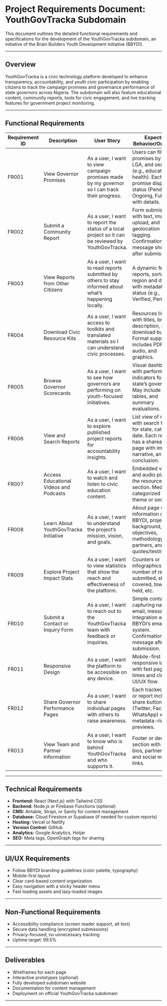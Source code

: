# Project Requirements Document: YouthGovTracka Subdomain

This document outlines the detailed functional requirements and specifications for the development of the YouthGovTracka subdomain, an initiative of the Brain Builders Youth Development Initiative (BBYDI).

---

## Overview
YouthGovTracka is a civic technology platform developed to enhance transparency, accountability, and youth civic participation by enabling citizens to track the campaign promises and governance performance of state governors across Nigeria. The subdomain will also feature educational content, community reports, tools for civic engagement, and live tracking features for government project monitoring.

---

## Functional Requirements

| Requirement ID | Description                                 | User Story                                                                                                  | Expected Behavior/Outcome                                                                                                                                       |
|----------------|---------------------------------------------|-------------------------------------------------------------------------------------------------------------|----------------------------------------------------------------------------------------------------------------------------------------------------------------|
| FR001          | View Governor Promises                      | As a user, I want to view campaign promises made by my governor so I can track their progress.             | Users can filter promises by state, LGA, and sector (e.g., education, health). Each promise displays status (Pending, Ongoing, Fulfilled) with details.         |
| FR002          | Submit a Community Report                   | As a user, I want to report the status of a local project so it can be reviewed by YouthGovTracka.         | Form submission with text, image upload, and geolocation tagging. Confirmation message shown after submission.                                                  |
| FR003          | View Reports from Other Citizens            | As a user, I want to read reports submitted by others to stay informed about what’s happening locally.     | A dynamic feed of reports, sortable by region and date, with metadata like status (e.g., Verified, Pending).                                                    |
| FR004          | Download Civic Resource Kits                | As a user, I want access to toolkits and translated materials so I can understand civic processes.         | Resources listed with titles, brief description, and download buttons. Format support includes PDF, audio, and graphics.                                         |
| FR005          | Browse Governor Scorecards                 | As a user, I want to see how governors are performing on youth-focused initiatives.                        | Visual dashboard with performance indicators for each state’s governor. May include charts, tables, and summary evaluations.                                     |
| FR006          | View and Search Reports                     | As a user, I want to explore published project reports for accountability insights.                        | List view of reports with search filters for state, category, date. Each report has a shareable page with images, narrative, and conclusion.                    |
| FR007          | Access Educational Videos and Podcasts      | As a user, I want to watch and listen to civic education content.                                          | Embedded video and audio players in the resources section. Media is categorized by theme or sector.                                                             |
| FR008          | Learn About YouthGovTracka Initiative       | As a user, I want to understand the project’s mission, vision, and goals.                                 | About page with information on BBYDI, project background, objectives, methodology, partners, and quotes/testimonials.                                            |
| FR009          | Explore Project Impact Stats                | As a user, I want to view statistics that show the reach and effectiveness of the platform.                | Counters or infographics for number of reports submitted, states covered, town halls held, etc.                                                                  |
| FR010          | Submit a Contact or Inquiry Form            | As a user, I want to reach out to the YouthGovTracka team with feedback or inquiries.                      | Simple contact form capturing name, email, message. Integration with BBYDI’s email system. Confirmation message after submission.                               |
| FR011          | Responsive Design                           | As a user, I want the platform to be accessible on any device.                                              | Mobile-first responsive layout with fast page load times and clear UI/UX flow.                                                                                   |
| FR012          | Share Governor Performance Pages            | As a user, I want to share individual pages with others to raise awareness.                                | Each tracked page or report includes share buttons (Twitter, Facebook, WhatsApp) with metadata-rich previews.                                                    |
| FR013          | View Team and Partner Information           | As a user, I want to know who is behind YouthGovTracka and who supports it.                               | Footer or dedicated section with team bios, partner logos, and social media links.                                                                               |

---

## Technical Requirements
- **Frontend:** React (Next.js) with Tailwind CSS
- **Backend:** Node.js or Firebase Functions (optional)
- **CMS:** Airtable, Strapi, or Sanity for content management
- **Database:** Cloud Firestore or Supabase (if needed for custom reports)
- **Hosting:** Vercel or Netlify
- **Version Control:** GitHub
- **Analytics:** Google Analytics, Hotjar
- **SEO:** Meta tags, OpenGraph tags for sharing

---

## UI/UX Requirements
- Follow BBYDI branding guidelines (color palette, typography)
- Mobile-first layout
- Clear card-based content organization
- Easy navigation with a sticky header menu
- Fast loading assets and lazy-loaded images

---

## Non-Functional Requirements
- Accessibility compliance (screen reader support, alt text)
- Secure data handling (encrypted submissions)
- Privacy-focused, no unnecessary tracking
- Uptime target: 99.5%

---

## Deliverables
- Wireframes for each page
- Interactive prototypes (optional)
- Fully developed subdomain website
- Documentation for content management
- Deployment on official YouthGovTracka subdomain

---



